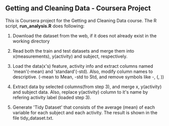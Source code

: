## Getting and Cleaning Data - Coursera Project

This is Coursera project for the Getting and Cleaning Data course. 
The R script, **run_analysis.R** does following:

1. Download the dataset from the web, if it does not already exist in the working directory

1. Read both the train and test datasets and merge them into x(measurements), y(activity) and subject, respectively.

1. Load the data(x's) feature, activity info and extract columns named 'mean'(-mean) and 'standard'(-std). Also, modify column names to descriptive. (-mean to Mean, -std to Std, and remove symbols like -, (, ))

1. Extract data by selected columns(from step 3), and merge x, y(activity) and subject data. Also, replace y(activity) column to it's name by refering activity label (loaded step 3).

1. Generate 'Tidy Dataset' that consists of the average (mean) of each variable for each subject and each activity. The result is shown in the file tidy_dataset.txt.
